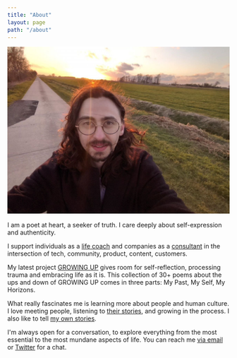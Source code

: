```yaml
---
title: "About"
layout: page
path: "/about"
---
```


![Sometimes I laugh, sometimes I smile!](./third-eye.jpeg)

I am a poet at heart, a seeker of truth. I care deeply about self-expression and authenticity.

I support individuals as a [life coach](/coaching) and companies as a [consultant](/consulting) in the intersection of tech, community, product, content, customers.

My latest project [GROWING UP](/growing-up) gives room for self-reflection, processing trauma and embracing life as it is. This collection of 30+ poems about the ups and down of GROWING UP comes in three parts: My Past, My Self, My Horizons.

What really fascinates me is learning more about people and human culture. I love meeting people, listening to [their stories](/posts/tonight/), and growing in the process. I also like to tell [my own stories](/categories/personal).

I'm always open for a conversation, to explore everything from the most essential to the most mundane aspects of life. You can reach me [via email](mailto:nilan.marktanner@gmail.com) or [Twitter](https://twitter.com/_marktani) for a chat.
